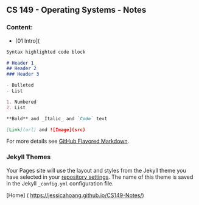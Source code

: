## CS 149 - Operating Systems - Notes

### Content:

- [01 Intro](

```markdown
Syntax highlighted code block

# Header 1
## Header 2
### Header 3

- Bulleted
- List

1. Numbered
2. List

**Bold** and _Italic_ and `Code` text

[Link](url) and ![Image](src)
```

For more details see [GitHub Flavored Markdown](https://guides.github.com/features/mastering-markdown/).

### Jekyll Themes

Your Pages site will use the layout and styles from the Jekyll theme you have selected in your [repository settings](https://github.com/JessicaHoang/CS149-Notes/settings). The name of this theme is saved in the Jekyll `_config.yml` configuration file.


[Home] ( https://jessicahoang.github.io/CS149-Notes/)
